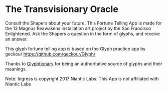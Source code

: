 The Transvisionary Oracle
=====
  
Consult the Shapers about your future. This Fortune Telling App is made for the 13 Magnus Reawakens installation art project by the San Francisco Enlightened. Ask the Shapers a question in the form of glyphs, and receive an answer.

This glyph fortune telling app is based on the Glyph practice app by geckour https://github.com/geckour/Glyph/
  
Thanks to [Glyphtionary](http://glyphtionary.com/) for being an authoritative source of glyphs and their meanings.

Note: Ingress is copyright 2017 Niantic Labs. This App is not affiliated with Niantic Labs
